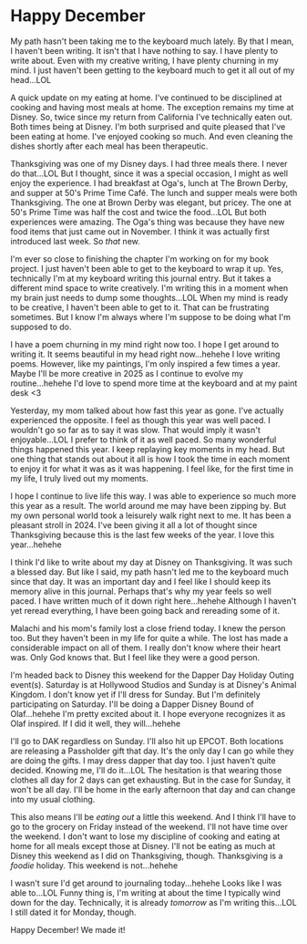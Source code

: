 # Happy December

My path hasn't been taking me to the keyboard much lately. By that I mean, I haven't been writing. It isn't that I have nothing to say. I have plenty to write about. Even with my creative writing, I have plenty churning in my mind. I just haven't been getting to the keyboard much to get it all out of my head...LOL

A quick update on my eating at home. I've continued to be disciplined at cooking and having most meals at home. The exception remains my time at Disney. So, twice since my return from California I've technically eaten out. Both times being at Disney. I'm both surprised and quite pleased that I've been eating at home. I've enjoyed cooking so much. And even cleaning the dishes shortly after each meal has been therapeutic.

Thanksgiving was one of my Disney days. I had three meals there. I never do that...LOL But I thought, since it was a special occasion, I might as well enjoy the experience. I had breakfast at Oga's, lunch at The Brown Derby, and supper at 50's Prime Time Café. The lunch and supper meals were both Thanksgiving. The one at Brown Derby was elegant, but pricey. The one at 50's Prime Time was half the cost and twice the food...LOL But both experiences were amazing. The Oga's thing was because they have new food items that just came out in November. I think it was actually first introduced last week. So *that* new.

I'm ever so close to finishing the chapter I'm working on for my book project. I just haven't been able to get to the keyboard to wrap it up. Yes, technically I'm at my keyboard writing this journal entry. But it takes a different mind space to write creatively. I'm writing this in a moment when my brain just needs to dump some thoughts...LOL When my mind is ready to be creative, I haven't been able to get to it. That can be frustrating sometimes. But I know I'm always where I'm suppose to be doing what I'm supposed to do.

I have a poem churning in my mind right now too. I hope I get around to writing it. It seems beautiful in my head right now...hehehe I love writing poems. However, like my paintings, I'm only inspired a few times a year. Maybe I'll be more creative in 2025 as I continue to evolve my routine...hehehe I'd love to spend more time at the keyboard and at my paint desk <3

Yesterday, my mom talked about how fast this year as gone. I've actually experienced the opposite. I feel as though this year was well paced. I wouldn't go so far as to say it was slow. That would imply it wasn't enjoyable...LOL I prefer to think of it as well paced. So many wonderful things happened this year. I keep replaying key moments in my head. But one thing that stands out about it all is how I took the time in each moment to enjoy it for what it was as it was happening. I feel like, for the first time in my life, I truly lived out my moments.

I hope I continue to live life this way. I was able to experience so much more this year as a result. The world around me may have been zipping by. But my own personal world took a leisurely walk right next to me. It has been a pleasant stroll in 2024. I've been giving it all a lot of thought since Thanksgiving because this is the last few weeks of the year. I love this year...hehehe

I think I'd like to write about my day at Disney on Thanksgiving. It was such a blessed day. But like I said, my path hasn't led me to the keyboard much since that day. It was an important day and I feel like I should keep its memory alive in this journal. Perhaps that's why my year feels so well paced. I have written much of it down right here...hehehe Although I haven't yet reread everything, I have been going back and rereading some of it.

Malachi and his mom's family lost a close friend today. I knew the person too. But they haven't been in my life for quite a while. The lost has made a considerable impact on all of them. I really don't know where their heart was. Only God knows that. But I feel like they were a good person.

I'm headed back to Disney this weekend for the Dapper Day Holiday Outing event(s). Saturday is at Hollywood Studios and Sunday is at Disney's Animal Kingdom. I don't know yet if I'll dress for Sunday. But I'm definitely participating on Saturday. I'll be doing a Dapper Disney Bound of Olaf...hehehe I'm pretty excited about it. I hope everyone recognizes it as Olaf inspired. If I did it well, they will...hehehe

I'll go to DAK regardless on Sunday. I'll also hit up EPCOT. Both locations are releasing a Passholder gift that day. It's the only day I can go while they are doing the gifts. I may dress dapper that day too. I just haven't quite decided. Knowing me, I'll do it...LOL The hesitation is that wearing those clothes all day for 2 days can get exhausting. But in the case for Sunday, it won't be all day. I'll be home in the early afternoon that day and can change into my usual clothing.

This also means I'll be *eating out* a little this weekend. And I think I'll have to go to the grocery on Friday instead of the weekend. I'll not have time over the weekend. I don't want to lose my discipline of cooking and eating at home for all meals except those at Disney. I'll not be eating as much at Disney this weekend as I did on Thanksgiving, though. Thanksgiving is a *foodie* holiday. This weekend is not...hehehe

I wasn't sure I'd get around to journaling today...hehehe Looks like I was able to...LOL Funny thing is, I'm writing at about the time I typically wind down for the day. Technically, it is already *tomorrow* as I'm writing this...LOL I still dated it for Monday, though.

Happy December! We made it!